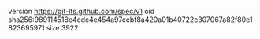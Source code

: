 version https://git-lfs.github.com/spec/v1
oid sha256:989114518e4cdc4c454a97ccbf8a420a01b40722c307067a82f80e1823695971
size 3922
